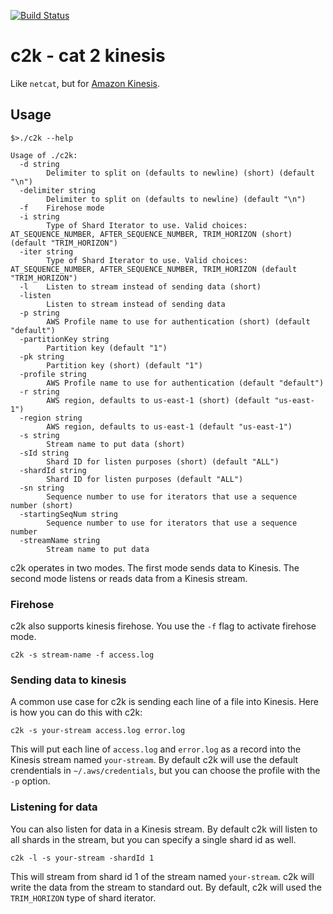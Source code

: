 [![Build Status](https://travis-ci.org/volker48/c2k.svg)](https://travis-ci.org/volker48/c2k)

# c2k - cat 2 kinesis
Like `netcat`, but for [Amazon Kinesis](https://aws.amazon.com/kinesis/).

## Usage

```
$>./c2k --help

Usage of ./c2k:
  -d string
        Delimiter to split on (defaults to newline) (short) (default "\n")
  -delimiter string
        Delimiter to split on (defaults to newline) (default "\n")
  -f    Firehose mode
  -i string
        Type of Shard Iterator to use. Valid choices: AT_SEQUENCE_NUMBER, AFTER_SEQUENCE_NUMBER, TRIM_HORIZON (short) (default "TRIM_HORIZON")
  -iter string
        Type of Shard Iterator to use. Valid choices: AT_SEQUENCE_NUMBER, AFTER_SEQUENCE_NUMBER, TRIM_HORIZON (default "TRIM_HORIZON")
  -l    Listen to stream instead of sending data (short)
  -listen
        Listen to stream instead of sending data
  -p string
        AWS Profile name to use for authentication (short) (default "default")
  -partitionKey string
        Partition key (default "1")
  -pk string
        Partition key (short) (default "1")
  -profile string
        AWS Profile name to use for authentication (default "default")
  -r string
        AWS region, defaults to us-east-1 (short) (default "us-east-1")
  -region string
        AWS region, defaults to us-east-1 (default "us-east-1")
  -s string
        Stream name to put data (short)
  -sId string
        Shard ID for listen purposes (short) (default "ALL")
  -shardId string
        Shard ID for listen purposes (default "ALL")
  -sn string
        Sequence number to use for iterators that use a sequence number (short)
  -startingSeqNum string
        Sequence number to use for iterators that use a sequence number
  -streamName string
        Stream name to put data
```


c2k operates in two modes. The first mode sends data to Kinesis. The second mode listens or reads data from a Kinesis stream.

### Firehose
c2k also supports kinesis firehose. You use the `-f` flag to activate firehose mode.

```
c2k -s stream-name -f access.log
```

### Sending data to kinesis
A common use case for c2k is sending each line of a file into Kinesis. Here is how you can do this with c2k:

```
c2k -s your-stream access.log error.log
```

This will put each line of `access.log` and `error.log` as a record into the Kinesis stream named `your-stream`. By default c2k will use the default crendentials in `~/.aws/credentials`, but you can choose the profile with the `-p` option.

### Listening for data
You can also listen for data in a Kinesis stream. By default c2k will listen to all shards in the stream, but you can specify a single shard id as well.

```
c2k -l -s your-stream -shardId 1
```

This will stream from shard id 1 of the stream named `your-stream`. c2k will write the data from the stream to standard out. By default, c2k will used the `TRIM_HORIZON` type of shard iterator.
